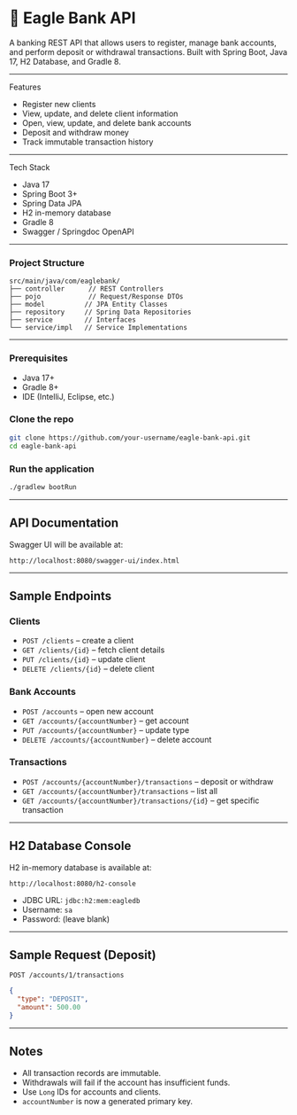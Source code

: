 # 🦅 Eagle Bank API

A banking REST API that allows users to register, manage bank accounts, and perform deposit or withdrawal transactions. 
Built with Spring Boot, Java 17, H2 Database, and Gradle 8.

---

Features

- Register new clients
- View, update, and delete client information
- Open, view, update, and delete bank accounts
- Deposit and withdraw money
- Track immutable transaction history

---

Tech Stack

- Java 17
- Spring Boot 3+
- Spring Data JPA
- H2 in-memory database
- Gradle 8
- Swagger / Springdoc OpenAPI

---

### Project Structure

```
src/main/java/com/eaglebank/
├── controller      // REST Controllers
├── pojo            // Request/Response DTOs
├── model          // JPA Entity Classes
├── repository     // Spring Data Repositories
├── service        // Interfaces
└── service/impl   // Service Implementations
```

---
### Prerequisites

- Java 17+
- Gradle 8+
- IDE (IntelliJ, Eclipse, etc.)

###  Clone the repo

```bash
git clone https://github.com/your-username/eagle-bank-api.git
cd eagle-bank-api
```

###  Run the application

```bash
./gradlew bootRun
```

---

##  API Documentation

Swagger UI will be available at:

```
http://localhost:8080/swagger-ui/index.html
```

---

##  Sample Endpoints

###  Clients

- `POST /clients` – create a client
- `GET /clients/{id}` – fetch client details
- `PUT /clients/{id}` – update client
- `DELETE /clients/{id}` – delete client

###  Bank Accounts

- `POST /accounts` – open new account
- `GET /accounts/{accountNumber}` – get account
- `PUT /accounts/{accountNumber}` – update type
- `DELETE /accounts/{accountNumber}` – delete account

###  Transactions

- `POST /accounts/{accountNumber}/transactions` – deposit or withdraw
- `GET /accounts/{accountNumber}/transactions` – list all
- `GET /accounts/{accountNumber}/transactions/{id}` – get specific transaction

---

##  H2 Database Console

H2 in-memory database is available at:

```
http://localhost:8080/h2-console
```

- JDBC URL: `jdbc:h2:mem:eagledb`
- Username: `sa`
- Password: (leave blank)

---

##  Sample Request (Deposit)

`POST /accounts/1/transactions`

```json
{
  "type": "DEPOSIT",
  "amount": 500.00
}
```

---

##  Notes

- All transaction records are immutable.
- Withdrawals will fail if the account has insufficient funds.
- Use `Long` IDs for accounts and clients.
- `accountNumber` is now a generated primary key.